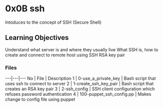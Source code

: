 # 0x0B ssh

Intoduces to the concept of SSH (Secure Shell)

## Learning Objectives
Understand what server is and where they usually live
What SSH is, how to create and connect to remote host using SSH RSA key pair

### Files
---|---|---
No | File | Description
1 | 0-use_a_private_key | Bash script that uses ssh to connect to server
2 | 1-create_ssh_key_pair | Bash script that creates an RSA key pair
3 | 2-ssh_config | SSH client configuration which refuses password authentication
4 | 100-puppet_ssh_config.pp | Makes change to config file using puppet